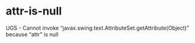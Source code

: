 # attr-is-null
UGS - Cannot invoke “javax.swing.text.AttributeSet.getAttribute(Object)” because “attr” is null
